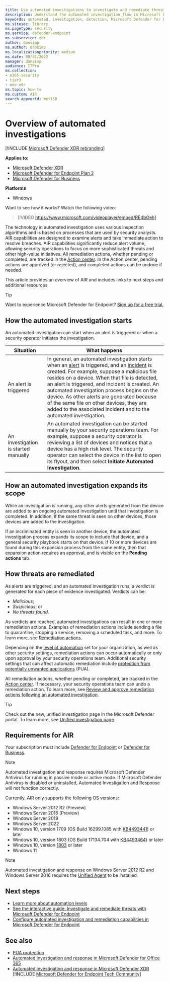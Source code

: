 ```yaml
---
title: Use automated investigations to investigate and remediate threats
description: Understand the automated investigation flow in Microsoft Defender for Endpoint.
keywords: automated, investigation, detection, Microsoft Defender for Endpoint
ms.sitesec: library
ms.pagetype: security
ms.service: defender-endpoint
ms.subservice: edr
author: dansimp
ms.author: dansimp
ms.localizationpriority: medium
ms.date: 08/31/2022
manager: dansimp
audience: ITPro
ms.collection: 
- m365-security
- tier3
- mde-edr
ms.topic: how-to
ms.custom: AIR
search.appverid: met150
---
```


# Overview of automated investigations

[!INCLUDE [Microsoft Defender XDR rebranding](../../includes/microsoft-defender.md)]

**Applies to:**
- [Microsoft Defender XDR](https://go.microsoft.com/fwlink/?linkid=2118804)
- [Microsoft Defender for Endpoint Plan 2](https://go.microsoft.com/fwlink/p/?linkid=2154037)
- [Microsoft Defender for Business](../defender-business/mdb-overview.md)

**Platforms**
- Windows

Want to see how it works? Watch the following video:

> [!VIDEO https://www.microsoft.com/videoplayer/embed/RE4bOeh]

The technology in automated investigation uses various inspection algorithms and is based on processes that are used by security analysts. AIR capabilities are designed to examine alerts and take immediate action to resolve breaches. AIR capabilities significantly reduce alert volume, allowing security operations to focus on more sophisticated threats and other high-value initiatives. All remediation actions, whether pending or completed, are tracked in the [Action center](auto-investigation-action-center.md). In the Action center, pending actions are approved (or rejected), and completed actions can be undone if needed.

This article provides an overview of AIR and includes links to next steps and additional resources.

> [!TIP]
> Want to experience Microsoft Defender for Endpoint? [Sign up for a free trial.](https://signup.microsoft.com/create-account/signup?products=7f379fee-c4f9-4278-b0a1-e4c8c2fcdf7e&ru=https://aka.ms/MDEp2OpenTrial?ocid=docs-wdatp-automated-investigations-abovefoldlink)

## How the automated investigation starts

An automated investigation can start when an alert is triggered or when a security operator initiates the investigation.

|Situation|What happens|
|---|---|
|An alert is triggered|In general, an automated investigation starts when an [alert](review-alerts.md) is triggered, and an [incident](view-incidents-queue.md) is created. For example, suppose a malicious file resides on a device. When that file is detected, an alert is triggered, and incident is created. An automated investigation process begins on the device. As other alerts are generated because of the same file on other devices, they are added to the associated incident and to the automated investigation.|
|An investigation is started manually|An automated investigation can be started manually by your security operations team. For example, suppose a security operator is reviewing a list of devices and notices that a device has a high risk level. The security operator can select the device in the list to open its flyout, and then select **Initiate Automated Investigation**.|

## How an automated investigation expands its scope

While an investigation is running, any other alerts generated from the device are added to an ongoing automated investigation until that investigation is completed. In addition, if the same threat is seen on other devices, those devices are added to the investigation.

If an incriminated entity is seen in another device, the automated investigation process expands its scope to include that device, and a general security playbook starts on that device. If 10 or more devices are found during this expansion process from the same entity, then that expansion action requires an approval, and is visible on the **Pending actions** tab.

## How threats are remediated

As alerts are triggered, and an automated investigation runs, a verdict is generated for each piece of evidence investigated. Verdicts can be:

- *Malicious*;
- *Suspicious*; or
- *No threats found*.

As verdicts are reached, automated investigations can result in one or more remediation actions. Examples of remediation actions include sending a file to quarantine, stopping a service, removing a scheduled task, and more. To learn more, see [Remediation actions](manage-auto-investigation.md#remediation-actions).

Depending on the [level of automation](automation-levels.md) set for your organization, as well as other security settings, remediation actions can occur automatically or only upon approval by your security operations team. Additional security settings that can affect automatic remediation include [protection from potentially unwanted applications](/windows/security/threat-protection/microsoft-defender-antivirus/detect-block-potentially-unwanted-apps-microsoft-defender-antivirus) (PUA).

All remediation actions, whether pending or completed, are tracked in the [Action center](auto-investigation-action-center.md). If necessary, your security operations team can undo a remediation action. To learn more, see [Review and approve remediation actions following an automated investigation](/microsoft-365/security/defender-endpoint/manage-auto-investigation).

> [!TIP]
> Check out the new, unified investigation page in the Microsoft Defender portal. To learn more, see [Unified investigation page](/microsoft-365/security/defender/m365d-autoir-results#new-unified-investigation-page).

## Requirements for AIR

Your subscription must include [Defender for Endpoint](microsoft-defender-endpoint.md) or [Defender for Business](../defender-business/mdb-overview.md).

> [!NOTE]
> Automated investigation and response requires Microsoft Defender Antivirus for running in passive mode or active mode. If Microsoft Defender Antivirus is disabled or uninstalled, Automated Investigation and Response will not function correctly.

Currently, AIR only supports the following OS versions:

- Windows Server 2012 R2 (Preview)
- Windows Server 2016 (Preview)
- Windows Server 2019
- Windows Server 2022
- Windows 10, version 1709 (OS Build 16299.1085 with [KB4493441](https://support.microsoft.com/help/4493441/windows-10-update-kb4493441)) or later
- Windows 10, version 1803 (OS Build 17134.704 with [KB4493464](https://support.microsoft.com/help/4493464/windows-10-update-kb4493464)) or later
- Windows 10, version [1803](/windows/release-information/status-windows-10-1809-and-windows-server-2019) or later
- Windows 11

> [!NOTE]
> Automated investigation and response on Windows Server 2012 R2 and Windows Server 2016 requires the [Unified Agent](/microsoft-365/security/defender-endpoint/configure-server-endpoints#new-windows-server-2012-r2-and-2016-functionality-in-the-modern-unified-solution) to be installed. 

## Next steps

- [Learn more about automation levels](automation-levels.md)
- [See the interactive guide: Investigate and remediate threats with Microsoft Defender for Endpoint](https://aka.ms/MDATP-IR-Interactive-Guide)
- [Configure automated investigation and remediation capabilities in Microsoft Defender for Endpoint](configure-automated-investigations-remediation.md)

## See also

- [PUA protection](/windows/security/threat-protection/microsoft-defender-antivirus/detect-block-potentially-unwanted-apps-microsoft-defender-antivirus)
- [Automated investigation and response in Microsoft Defender for Office 365](/microsoft-365/security/office-365-security/air-about)
- [Automated investigation and response in Microsoft Defender XDR](/microsoft-365/security/defender/m365d-autoir)
[!INCLUDE [Microsoft Defender for Endpoint Tech Community](../../includes/defender-mde-techcommunity.md)]
